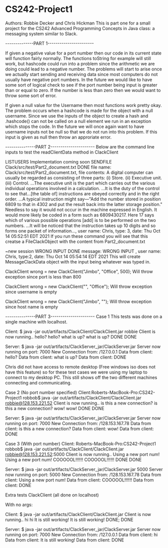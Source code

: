 # CS242-Project1

Authors: Robbie Decker and Chris Hickman
This is part one for a small project for the CS242 Advanced Programming Concepts in Java class: a messaging system similar to Slack.

--------------PART 1-----------------------

If given a negative value for a port number then our code in its current state will function fairly normally. The functions toString for
example will still work, but hashcode could run into a problem since the arithmetic we are doing could lead to a negative number.
The problems will start to arise once we actually start sending and receiving data since most computers do not usually
have negative port numbers. In the future we would like to have some sort of logical check to see if the port number being input
is greater than or equal to zero. If the number is less than zero then we would want to throw some sort of error.

If given a null value for the Username then most functions work pretty okay. The problem occurs when a hashcode 
is made for the object with a null username. Since we use the inputs of the object to create a hash and .hashcode() can not be called on a null element
we run in an exception which stops the code. In the future we will once again want to have username inputs not be null so that we do not 
run into this problem. If this input is given as null then throw an approriate error.

---------------PART 2----------------------
Below are the command line inputs to test the readClientData method in ClackClient

LISTUSERS
Implementation coming soon
SENDFILE Clack/src/test/Part2_document.txt
DONE
file name: Clack/src/test/Part2_document.txt, file contents: A digital computer can usually be regarded as consisting of three parts: (i) Store. (ii) Executive unit. (iii) Control. ...The executive unit is the part which carries out the various individual operations involved in a calculation. ...It is the duty of the control to see that...[the table of] instructions are obeyed correctly and in the right order. ...A typical instruction might say—"Add the number stored in position 6809 to that in 4302 and put the result back into the latter storage position." Needless to say it would not occur in the machine expressed in English. It would more likely be coded in a form such as 6809430217. Here 17 says which of various possible operations [add] is to be performed on the two numbers. ...It will be noticed that the instruction takes up 10 digits and so forms one packet of information..., user name: Chris, type: 3, date: Thu Oct 14 05:52:51 EDT 2021
If you run these command you will see that this creatse a FileClackObject with the content
from Part2_document.txt

~new session
WRONG INPUT 
DONE
message: WRONG INPUT , user name: Chris, type:2, date: Thu Oct 14 05:54:14 EDT 2021
This will create MessageClackData object with the input being whatever was typed in. 


ClackClient wrong = new ClackClient("Jimbo", "Office", 500);
Will throw exception since port is less than 800 

ClackClient wrong = new ClackClient("", "Office");
Will throw exception since username is empty

ClackClient wrong = new ClackClient("Jimbo", "");
Will throw exception since host name is empty

---------------PART 3----------------------
Case 1
This tests was done on a single machine with localhost.

Client:
$ java -jar out/artifacts/ClackClient/ClackClient.jar robbie
Client is now running..
hello?
hello?
what is up?
what is up?
DONE
DONE

Server:
$ java -jar out/artifacts/ClackServer_jar/ClackServer.jar
Server now running on port: 7000
New Connection from: /127.0.0.1
Data from client: hello?
Data from client: what is up?
Data from client: DONE


Chris did not have access to remote desktop (Free windows iso does not have this feature) so for these test cases we were using my laptop to connect to
my desktop PC. This still shows off the two different machines connecting and communicating.

Case 2 (No port number specified)
Client:
​​Roberts-MacBook-Pro:CS242-Project1 robbob$ java -jar out/artifacts/ClackClient/ClackClient.jar robbie@128.153.221.52
Client is now running..
is this a new connection?
is this a new connection?
wow!
wow!
DONE
DONE

Server:
$ java -jar out/artifacts/ClackServer_jar/ClackServer.jar 
Server now running on port: 7000
New Connection from: /128.153.167.78
Data from client: is this a new connection?
Data from client: wow!
Data from client: DONE

Case 3 (With port number)
Client:
Roberts-MacBook-Pro:CS242-Project1 robbob$ java -jar out/artifacts/ClackClient/ClackClient.jar robbie@128.153.221.52:5000
Client is now running..
Using a new port num!
Using a new port num!
COOOOOL!!!!!!
COOOOOL!!!!!!
DONE
DONE


Server:
$ java -jar out/artifacts/ClackServer_jar/ClackServer.jar 5000
Server now running on port: 5000
New Connection from: /128.153.167.78
Data from client: Using a new port num!
Data from client: COOOOOL!!!!!!
Data from client: DONE


Extra tests ClackClient (all done on localhost)

With no args:

Client:
$ java -jar out/artifacts/ClackClient/ClackClient.jar
Client is now running..
hi
hi
It is still working!
It is still working!
DONE;
DONE

Server:
$ java -jar out/artifacts/ClackServer_jar/ClackServer.jar
Server now running on port: 7000
New Connection from: /127.0.0.1
Data from client: hi
Data from client: It is still working!
Data from client: DONE